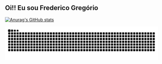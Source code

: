 ## Oi!! Eu sou Frederico Gregório
[![Anurag's GitHub stats](https://github-readme-stats.vercel.app/api?username=FredGregorio&show_icons=true&theme=highcontrast)](https://github.com/FredGregorio/github-readme-stats)

<picture align="center">
  <source media="(prefers-color-scheme: dark)" srcset="https://raw.githubusercontent.com/FredGregorio/FredGregorio/output/github-contribution-grid-snake-dark.svg">
  <source media="(prefers-color-scheme: light)" srcset="https://raw.githubusercontent.com/FredGregorio/FredGregorio/output/github-contribution-grid-snake-dark.svg">
  <img align="center" alt="github contribution grid snake animation" src="https://raw.githubusercontent.com/FredGregorio/FredGregorio/output/github-contribution-grid-snake.svg">
</picture>



